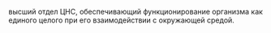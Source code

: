 высший отдел ЦНС, обеспечиваю­щий функционирование организма как единого целого при его взаимодействии с окружающей средой.